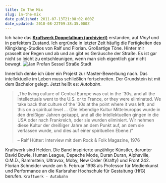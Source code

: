 ```yaml
---
title: In The Mix
slug: in-the-mix
date_published: 2011-07-13T21:08:02.000Z
date_updated: 2018-08-22T09:38:35.000Z
---
```


Ich habe das **[Kraftwerk Doppelalbum (archiviert)](http://web.archive.org/web/20110624212406/http://www.discogs.com:80/Kraftwerk-Doppelalbum/release/116075)** erstanden, auf *Vinyl* und in perfektem Zustand. Ich ergründe in letzter Zeit häufig die Fertigkeiten des Klingklang-Studios von Ralf und Florian. Großartige Töne. Hinter mir prasselt der Regen und ab und an gibt es Geräusche der Straße. Es ist gar nicht so leicht zu entschleunigen, wenn man sich eigentlich gar nicht bewegt.
![Jan Profan Sessel Straße Stadt](//images.instagram.com/media/2011/07/13/ef5b13ad52a648d3acd0ae35de834a26_7.jpg)

Innerlich denke ich über ein Projekt zur Master-Bewerbung nach. Das intellektuelle im Leben muss schließlich fortschreiten. Der Grundstein ist mit dem Bachelor gelegt. Jetzt heißt es: *Autobahn*.

> „The living culture of Central Europe was cut in the '30s, and all the intellectuals went to the U.S. or to France, or they were eliminated. We take back that culture of the '30s at the point where it was left, and this on a spiritual level …
> (Die lebendige Kultur Mitteleuropas wurde in den dreißiger Jahren gekappt, und all die Intellektuellen gingen in die USA oder nach Frankreich, oder sie wurden eliminiert. Wir nehmen diese Kultur der dreißiger Jahre an dem Punkt auf, an dem sie verlassen wurde, und dies auf einer spirituellen Ebene.)“
> 
> – Ralf Hütter: Interview mit dem Rock & Folk Magazine, 1976

Kraftwerk sind Helden. Die Band inspirierte unzählige Künstler, darunter David Bowie, Human League, Depeche Mode, Duran Duran, Alphaville, O.M.D., Rammstein, Ultravox, Moby, New Order (Krafty) und Front 242. Florian Schneider wurde am 5. Februar 1998 als Professor für Medienkunst und Performance an die Karlsruher Hochschule für Gestaltung (HfG) berufen.
`Kraftwerk - Autobahn`
